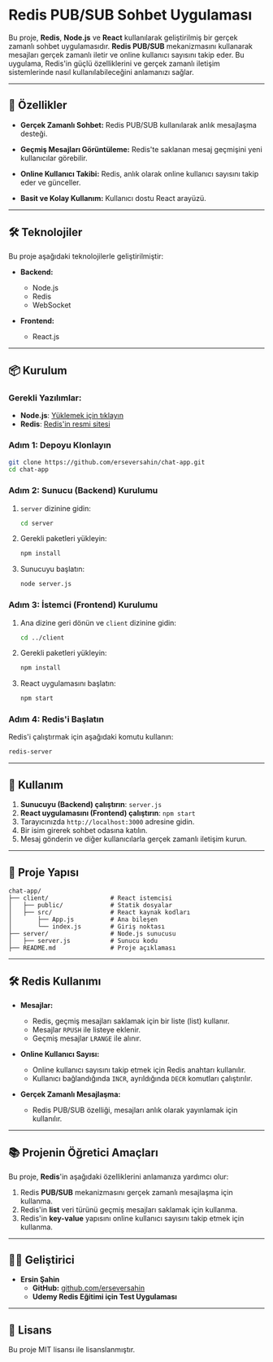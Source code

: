 
# Redis PUB/SUB Sohbet Uygulaması

Bu proje, **Redis**, **Node.js** ve **React** kullanılarak geliştirilmiş bir gerçek zamanlı sohbet uygulamasıdır. **Redis PUB/SUB** mekanizmasını kullanarak mesajları gerçek zamanlı iletir ve online kullanıcı sayısını takip eder. Bu uygulama, Redis'in güçlü özelliklerini ve gerçek zamanlı iletişim sistemlerinde nasıl kullanılabileceğini anlamanızı sağlar.

---

## 🚀 Özellikler

- **Gerçek Zamanlı Sohbet:**
  Redis PUB/SUB kullanılarak anlık mesajlaşma desteği.
  
- **Geçmiş Mesajları Görüntüleme:**
  Redis'te saklanan mesaj geçmişini yeni kullanıcılar görebilir.

- **Online Kullanıcı Takibi:**
  Redis, anlık olarak online kullanıcı sayısını takip eder ve günceller.

- **Basit ve Kolay Kullanım:**
  Kullanıcı dostu React arayüzü.

---

## 🛠️ Teknolojiler

Bu proje aşağıdaki teknolojilerle geliştirilmiştir:

- **Backend:**
  - Node.js
  - Redis
  - WebSocket
  
- **Frontend:**
  - React.js

---

## 📦 Kurulum

### Gerekli Yazılımlar:
- **Node.js**: [Yüklemek için tıklayın](https://nodejs.org)
- **Redis**: [Redis'in resmi sitesi](https://redis.io)

### Adım 1: Depoyu Klonlayın
```bash
git clone https://github.com/erseversahin/chat-app.git
cd chat-app
```

### Adım 2: Sunucu (Backend) Kurulumu
1. `server` dizinine gidin:
   ```bash
   cd server
   ```
2. Gerekli paketleri yükleyin:
   ```bash
   npm install
   ```
3. Sunucuyu başlatın:
   ```bash
   node server.js
   ```

### Adım 3: İstemci (Frontend) Kurulumu
1. Ana dizine geri dönün ve `client` dizinine gidin:
   ```bash
   cd ../client
   ```
2. Gerekli paketleri yükleyin:
   ```bash
   npm install
   ```
3. React uygulamasını başlatın:
   ```bash
   npm start
   ```

### Adım 4: Redis'i Başlatın
Redis'i çalıştırmak için aşağıdaki komutu kullanın:
```bash
redis-server
```

---

## 🧪 Kullanım

1. **Sunucuyu (Backend) çalıştırın**: `server.js`
2. **React uygulamasını (Frontend) çalıştırın**: `npm start`
3. Tarayıcınızda `http://localhost:3000` adresine gidin.
4. Bir isim girerek sohbet odasına katılın.
5. Mesaj gönderin ve diğer kullanıcılarla gerçek zamanlı iletişim kurun.

---

## 📝 Proje Yapısı

```
chat-app/
├── client/                 # React istemcisi
│   ├── public/             # Statik dosyalar
│   ├── src/                # React kaynak kodları
│       ├── App.js          # Ana bileşen
│       └── index.js        # Giriş noktası
├── server/                 # Node.js sunucusu
│   ├── server.js           # Sunucu kodu
├── README.md               # Proje açıklaması
```

---

## 🛠️ Redis Kullanımı

- **Mesajlar:**
  - Redis, geçmiş mesajları saklamak için bir liste (list) kullanır.
  - Mesajlar `RPUSH` ile listeye eklenir.
  - Geçmiş mesajlar `LRANGE` ile alınır.

- **Online Kullanıcı Sayısı:**
  - Online kullanıcı sayısını takip etmek için Redis anahtarı kullanılır.
  - Kullanıcı bağlandığında `INCR`, ayrıldığında `DECR` komutları çalıştırılır.

- **Gerçek Zamanlı Mesajlaşma:**
  - Redis PUB/SUB özelliği, mesajları anlık olarak yayınlamak için kullanılır.

---

## 📚 Projenin Öğretici Amaçları

Bu proje, **Redis**'in aşağıdaki özelliklerini anlamanıza yardımcı olur:
1. Redis **PUB/SUB** mekanizmasını gerçek zamanlı mesajlaşma için kullanma.
2. Redis'in **list** veri türünü geçmiş mesajları saklamak için kullanma.
3. Redis'in **key-value** yapısını online kullanıcı sayısını takip etmek için kullanma.

---

## 👩‍💻 Geliştirici

- **Ersin Şahin**
  - **GitHub:** [github.com/erseversahin](https://github.com/erseversahin)
  - **Udemy Redis Eğitimi için Test Uygulaması**

---

## 📜 Lisans

Bu proje MIT lisansı ile lisanslanmıştır.